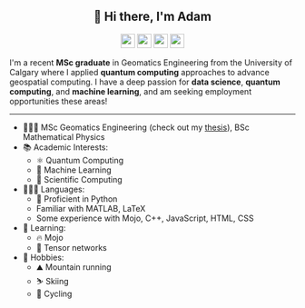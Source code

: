 <h2 align="center">👋 Hi there, I'm Adam</h2>

<p align="center"><a href="https://github.com/adamreidsmith"><img src="https://img.shields.io/badge/GitHub-181717?style=for-the-badge&logo=github&logoColor=white" height="25"></a> <a href="https://www.linkedin.com/in/adam-reid-smith"><img src="https://img.shields.io/badge/linkedin-%230077B5.svg?&style=for-the-badge&logo=linkedin&logoColor=white" height=25></a> <a href="https://www.strava.com/athletes/20344680"><img src="https://img.shields.io/badge/Strava-FC4C02?style=for-the-badge&logo=strava&logoColor=white" height="25"></a> <a href="mailto:adamrsmith98@gmail.com"><img src="https://img.shields.io/badge/email-D14836?style=for-the-badge&logo=gmail&logoColor=white" height="25"></a></p>

I'm a recent **MSc graduate** in Geomatics Engineering from the University of Calgary where I applied **quantum computing** approaches to advance geospatial computing.  I have a deep passion for **data science**, **quantum computing**, and **machine learning**, and am seeking employment opportunities these areas!

---

* 👨🏻‍🎓 MSc Geomatics Engineering (check out my [thesis](https://dx.doi.org/10.11575/PRISM/48626)), BSc Mathematical Physics
* 📚 Academic Interests:
    * ⚛️ Quantum Computing
    * 🤖 Machine Learning
    * 🧪 Scientific Computing
* 👨🏻‍💻 Languages:
    * 🐍 Proficient in Python
    * Familiar with MATLAB, LaTeX
    * Some experience with Mojo, C++, JavaScript, HTML, CSS
* 🌱 Learning:
    * 🔥 Mojo
    * 🔢 Tensor networks
* 📆 Hobbies:
    * ⛰️ Mountain running
    * ⛷️ Skiing
    * 🚴 Cycling
